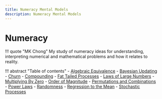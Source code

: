 ```yaml
---
title: Numeracy Mental Models
description: Numeracy Mental Models
---
```


# Numeracy

!!! quote "MK Chong"
    My study of numeracy ideas for understanding, interpreting numerical and mathematical problems and how it relates to reality.

!!! abstract "Table of contents"
    - [Algebraic Equivalence](algebraicEquivalence.md)
    - [Bayesian Updating](bayesianUpdating.md)
    - [Churn](churn.md)
    - [Compounding](compounding.md)
    - [Fat Tailed Processes](fatTailedProcesses.md)
    - [Laws of Large Numbers](lawOfLargeNumbers.md)
    - [Multiplying By Zero](multiplyingByZero.md)
    - [Order of Magnitude](orderOfMagnitude.md)
    - [Permutations and Combinations](permutationsAndCombinations.md)
    - [Power Laws](powerLaws.md)
    - [Randomness](randomness.md)
    - [Regression to the Mean](regressionToTheMean.md)
    - [Stochastic Processes](stochasticProcesses.md)



